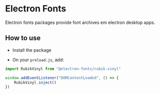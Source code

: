 # Electron Fonts

Electron fonts packages provide font archives em electron desktop apps.

## How to use

* Install the package

* On your `preload.js`, add:

```ts
import RubikVinyl from "@electron-fonts/rubik-vinyl"

window.addEventListener("DOMContentLoaded", () => {
    RubikVinyl.inject()
})
```
